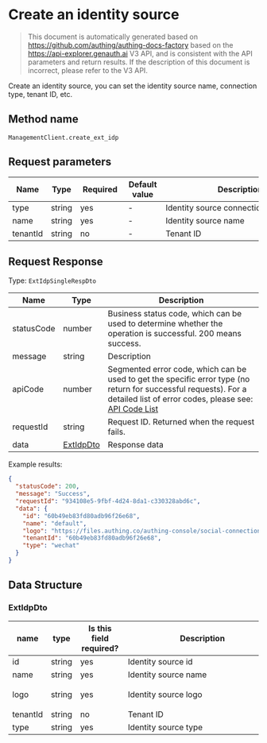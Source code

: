 # Create an identity source

<!--
Warning ⚠️:
Do not modify this document directly,
https://github.com/Authing/authing-docs-factory
Use this project to generate
-->

<LastUpdated />

> This document is automatically generated based on https://github.com/authing/authing-docs-factory based on the https://api-explorer.genauth.ai V3 API, and is consistent with the API parameters and return results. If the description of this document is incorrect, please refer to the V3 API.

Create an identity source, you can set the identity source name, connection type, tenant ID, etc.

## Method name

`ManagementClient.create_ext_idp`

## Request parameters

| Name     | Type   | <div style="width:80px">Required</div> | <div style="width:60px">Default value</div> | <div style="width:300px">Description</div> | <div style="width:200px">Example value</div> |
| -------- | ------ | -------------------------------------- | ------------------------------------------- | ------------------------------------------ | -------------------------------------------- |
| type     | string | yes                                    | -                                           | Identity source connection type            | `ad`                                         |
| name     | string | yes                                    | -                                           | Identity source name                       | `exampleName`                                |
| tenantId | string | no                                     | -                                           | Tenant ID                                  | `60b49eb83fd80adb96f26e68`                   |

## Request Response

Type: `ExtIdpSingleRespDto`

| Name       | Type                               | Description                                                                                                                                                                                                                                                                                                                                        |
| ---------- | ---------------------------------- | -------------------------------------------------------------------------------------------------------------------------------------------------------------------------------------------------------------------------------------------------------------------------------------------------------------------------------------------------- |
| statusCode | number                             | Business status code, which can be used to determine whether the operation is successful. 200 means success.                                                                                                                                                                                                                                       |
| message    | string                             | Description                                                                                                                                                                                                                                                                                                                                        |
| apiCode    | number                             | Segmented error code, which can be used to get the specific error type (no return for successful requests). For a detailed list of error codes, please see: [API Code List](https://api-explorer.genauth.ai/?tag=group/%E5%BC%80%E5%8F%91%E5%87%86%E5%A4%87#tag/%E5%BC%80%E5%8F%91%E5%87%86%E5%A4%87/%E9%94%99%E8%AF%AF%E5%A4%84%E7%90%86/apiCode) |
| requestId  | string                             | Request ID. Returned when the request fails.                                                                                                                                                                                                                                                                                                       |
| data       | <a href="#ExtIdpDto">ExtIdpDto</a> | Response data                                                                                                                                                                                                                                                                                                                                      |

Example results:

```json
{
  "statusCode": 200,
  "message": "Success",
  "requestId": "934108e5-9fbf-4d24-8da1-c330328abd6c",
  "data": {
    "id": "60b49eb83fd80adb96f26e68",
    "name": "default",
    "logo": "https://files.authing.co/authing-console/social-connections/wechatIdentitySource.svg",
    "tenantId": "60b49eb83fd80adb96f26e68",
    "type": "wechat"
  }
}
```

## Data Structure

### <a id="ExtIdpDto"></a> ExtIdpDto

| name     | type   | <div style="width:80px">Is this field required?</div> | <div style="width:300px">Description</div> | <div style="width:200px">Sample value</div>                                            |
| -------- | ------ | ----------------------------------------------------- | ------------------------------------------ | -------------------------------------------------------------------------------------- |
| id       | string | yes                                                   | Identity source id                         | `60b49eb83fd80adb96f26e68`                                                             |
| name     | string | yes                                                   | Identity source name                       | `default`                                                                              |
| logo     | string | yes                                                   | Identity source logo                       | `https://files.authing.co/authing-console/social-connections/wechatIdentitySource.svg` |
| tenantId | string | no                                                    | Tenant ID                                  | `60b49eb83fd80adb96f26e68`                                                             |
| type     | string | yes                                                   | Identity source type                       | `wechat`                                                                               |
